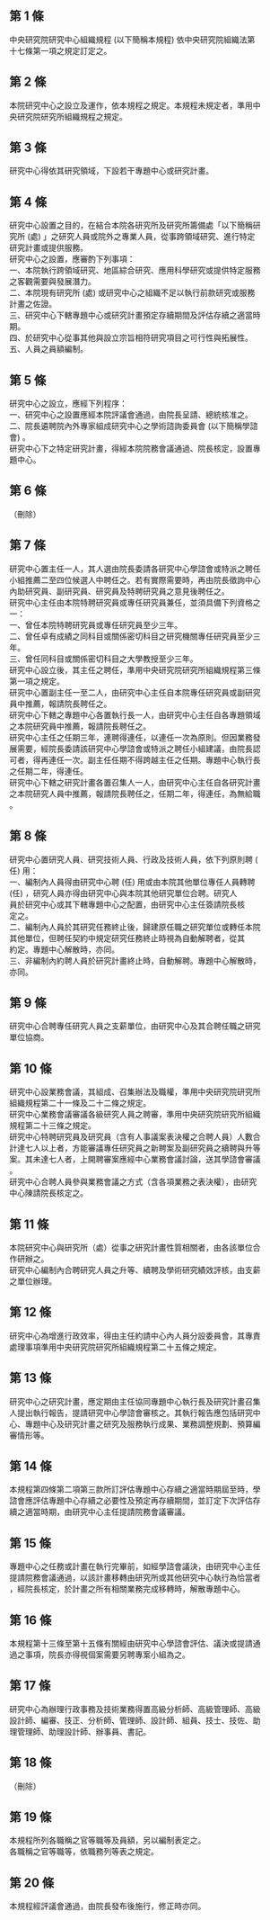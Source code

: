 第 1 條
-------
中央研究院研究中心組織規程 (以下簡稱本規程) 依中央研究院組織法第  
十七條第一項之規定訂定之。

第 2 條
-------
本院研究中心之設立及運作，依本規程之規定。本規程未規定者，準用中  
央研究院研究所組織規程之規定。

第 3 條
-------
研究中心得依其研究領域，下設若干專題中心或研究計畫。

第 4 條
-------
研究中心設置之目的，在結合本院各研究所及研究所籌備處「以下簡稱研  
究所 (處) 」之研究人員或院外之專業人員，從事跨領域研究、進行特定  
研究計畫或提供服務。  
研究中心之設置，應審酌下列事項：  
一、本院執行跨領域研究、地區綜合研究、應用科學研究或提供特定服務  
    之客觀需要與發展潛力。  
二、本院現有研究所 (處) 或研究中心之組織不足以執行前款研究或服務  
    計畫之佐證。  
三、研究中心下轄專題中心或研究計畫預定存續期間及評估存續之適當時  
    期。  
四、於研究中心從事其他與設立宗旨相符研究項目之可行性與拓展性。  
五、人員之員額編制。

第 5 條
-------
研究中心之設立，應經下列程序：  
一、研究中心之設置應經本院評議會通過，由院長呈請、總統核准之。  
二、院長遴聘院內外專家組成研究中心之學術諮詢委員會 (以下簡稱學諮  
    會) 。  
研究中心下之特定研究計畫，得經本院院務會議通過、院長核定，設置專  
題中心。

第 6 條
-------
（刪除）

第 7 條
-------
研究中心置主任一人，其人選由院長委請各研究中心學諮會或特派之聘任  
小組推薦二至四位候選人中聘任之。若有實際需要時，再由院長徵詢中心  
內助研究員、副研究員、研究員及特聘研究員之意見後聘任之。  
研究中心主任由本院特聘研究員或專任研究員兼任，並須具備下列資格之  
一：  
一、曾任本院特聘研究員或專任研究員至少三年。  
二、曾任卓有成績之同科目或關係密切科目之研究機關專任研究員至少三  
    年。  
三、曾任同科目或關係密切科目之大學教授至少三年。  
研究中心設立後，其主任之聘任，準用中央研究院研究所組織規程第三條  
第一項之規定。  
研究中心置副主任一至二人，由研究中心主任自本院專任研究員或副研究  
員中推薦，報請院長聘任之。  
研究中心下轄之專題中心各置執行長一人，由研究中心主任自各專題領域  
之本院研究員中推薦，報請院長聘任之。  
研究中心主任之任期三年，連聘得連任，以連任一次為原則。但因業務發  
展需要，經院長委請該研究中心學諮會或特派之聘任小組建議，由院長認  
可者，得再連任一次。副主任任期不得跨越主任之任期。專題中心執行長  
之任期二年，得連任。  
研究中心下轄之研究計畫各置召集人一人，由研究中心主任自各研究計畫  
之本院研究人員中推薦，報請院長聘任之，任期二年，得連任，為無給職  
。

第 8 條
-------
研究中心置研究人員、研究技術人員、行政及技術人員，依下列原則聘 (  
任) 用：  
一、編制內人員得由研究中心聘 (任) 用或由本院其他單位專任人員轉聘  
     (任) ，研究人員亦得由研究中心與本院其他研究單位合聘。研究人  
    員於研究中心或其下轄專題中心之配置，由研究中心主任簽請院長核  
    定之。  
二、編制內人員於其研究任務終止後，歸建原任職之研究單位或轉任本院  
    其他單位，但聘任契約中規定研究任務終止時視為自動解聘者，從其  
    約定。專題中心解散時，亦同。  
三、非編制內約聘人員於研究計畫終止時，自動解聘。專題中心解散時，  
    亦同。

第 9 條
-------
研究中心合聘專任研究人員之支薪單位，由研究中心及其合聘任職之研究  
單位協商。

第 10 條
--------
研究中心設業務會議，其組成、召集辦法及職權，準用中央研究院研究所  
組織規程第二十一條及二十二條之規定。  
研究中心業務會議審議各級研究人員之聘審，準用中央研究院研究所組織  
規程第二十三條之規定。  
研究中心特聘研究員及研究員（含有人事議案表決權之合聘人員）人數合  
計達七人以上者，方能審議專任研究員之新聘案及副研究員之續聘與升等  
案。其未達七人者，上開聘審案應經中心業務會議討論，送其學諮會審議  
。  
研究中心合聘人員參與業務會議之方式（含各項業務之表決權），由研究  
中心陳請院長核定之。

第 11 條
--------
本院研究中心與研究所（處）從事之研究計畫性質相關者，由各該單位合  
作研辦之。  
研究中心編制內合聘研究人員之升等、續聘及學術研究績效評核，由支薪  
之單位辦理。

第 12 條
--------
研究中心為增進行政效率，得由主任約請中心內人員分設委員會，其專責  
處理事項準用中央研究院研究所組織規程第二十五條之規定。

第 13 條
--------
研究中心之研究計畫，應定期由主任協同專題中心執行長及研究計畫召集  
人提出執行報告，提請研究中心學諮會審核之。其執行報告應包括研究中  
心、專題中心及研究計畫之研究及服務執行成果、業務調整規劃、預算編  
審情形等。

第 14 條
--------
本規程第四條第二項第三款所訂評估專題中心存續之適當時期屆至時，學  
諮會應評估專題中心存續之必要性及預定再存續期間，並訂定下次評估存  
續之適當時期，由研究中心主任提請院務會議審議。

第 15 條
--------
專題中心之任務或計畫在執行完畢前，如經學諮會議決，由研究中心主任  
提請院務會議通過，以該計畫移轉由研究所或其他研究中心執行為恰當者  
，經院長核定，於計畫之所有相關業務完成移轉時，解散專題中心。

第 16 條
--------
本規程第十三條至第十五條有關經由研究中心學諮會評估、議決或提請通  
過之事項，院長亦得視個案需要另聘專案小組為之。

第 17 條
--------
研究中心為辦理行政事務及技術業務得置高級分析師、高級管理師、高級  
設計師、編審、技正、分析師、管理師、設計師、組員、技士、技佐、助  
理管理師、助理設計師、辦事員、書記。

第 18 條
--------
（刪除）

第 19 條
--------
本規程所列各職稱之官等職等及員額，另以編制表定之。  
各職稱之官等職等，依職務列等表之規定。

第 20 條
--------
本規程經評議會通過，由院長發布後施行，修正時亦同。

